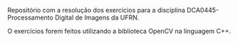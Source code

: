 Repositório com a resolução dos exercícios para a disciplina DCA0445-Processamento Digital de Imagens da UFRN. 

O exercícios forem feitos utilizando a biblioteca OpenCV na linguagem C++.

